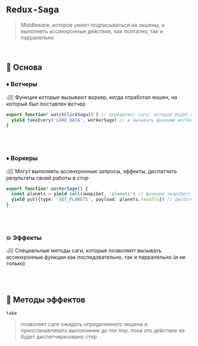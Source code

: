 # `Redux-Saga`
> Middleware, которое умеет подписываться на экшены, и выполнять ассинхронные действия, как поэтапно, так и парралельно

<br>

## 🚩 Основа

### ♦️ Вотчеры 
👆🏽 Функции которые вызывают воркер, когда отработал екшен, на который был поставлен вотчер

```typescript
export function* watchClickSaga() { // определяет сагу, которая будет слушать действия с типом 'LOAD_DATA'
  yield takeEvery('LOAD_DATA', workerSage) // и вызывать функцию workerSage при каждом вхождении этого действия
}
```

<br>
<br>

### ♦️ Воркеры   
👆🏽 Могут выполнять ассинхронные запросы, эффекты, диспатчить результаты своей работы в стор

```typescript
export function* workerSage() {
  const planets = yield call(swapiGet, 'planets') // функция swapiGet('planets') возвращает данные 
  yield put({type: 'SET_PLANETS', payload: planets.results}) // диспатч в редюсер
}
```

<br>
<br>

### 💥 Эффекты
👆🏽 Специальные методы саги, которые позволяют вызывать ассинхронные функции как последовательно, так и парралельно (и не только)

<br>
<br>

## 🚩 Методы эффектов

`take`

> позволяет саге ожидать определенного экшена и приостанавливать выполнение до тех пор, пока это действие не будет диспетчеризовано стор
